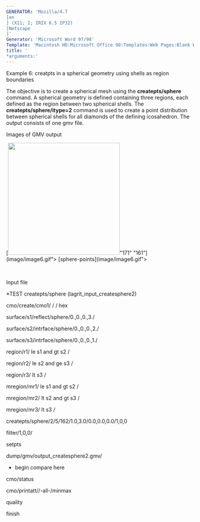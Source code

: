 ```yaml
---
GENERATOR: 'Mozilla/4.7 
[en
] (X11; I; IRIX 6.5 IP32) 
[Netscape
]'
Generator: 'Microsoft Word 97/98'
Template: 'Macintosh HD:Microsoft Office 98:Templates:Web Pages:Blank Web Page'
title: '
*arguments:'
---
```


 Example 6: creatpts in a spherical geometry using shells as region
 boundaries

  The objective is to create a spherical mesh using the
  **createpts/sphere** command.
  A spherical geometry is defined containing three regions, each
  defined as the region between two spherical shells. The
  **createpts/sphere/itype=2** command is used to create a point
  distribution between spherical shells for all diamonds of the
  defining icosahedron. The output consists of one gmv file.

 

 Images of GMV output

  [<img height="300" width="300" src="/assets/images/image6tn.gif">"171"
  "161"](image/image6.gif"> [sphere-points](image/image6.gif">

 

  

 Input file

 
*TEST createpts/sphere (lagrit\_input\_createsphere2)

 cmo/create/cmo1/ / / hex

 surface/s1/reflect/sphere/0.,0.,0.,3./

 surface/s2/intrface/sphere/0.,0.,0.,2./

 surface/s3/intrface/sphere/0.,0.,0.,1./

 region/r1/ le s1 and gt s2 /

 region/r2/ le s2 and ge s3 /

 region/r3/ lt s3 /

 mregion/mr1/ le s1 and gt s2 /

 mregion/mr2/ lt s2 and gt s3 /

 mregion/mr3/ lt s3 /

 createpts/sphere/2/5/162/1.0,3.0/0.0,0.0,0.0/1,0,0

 filter/1,0,0/

 setpts

 dump/gmv/output\_createsphere2.gmv/

 
* begin compare here

 cmo/status

 cmo/printatt//-all-/minmax

 quality

 finish

